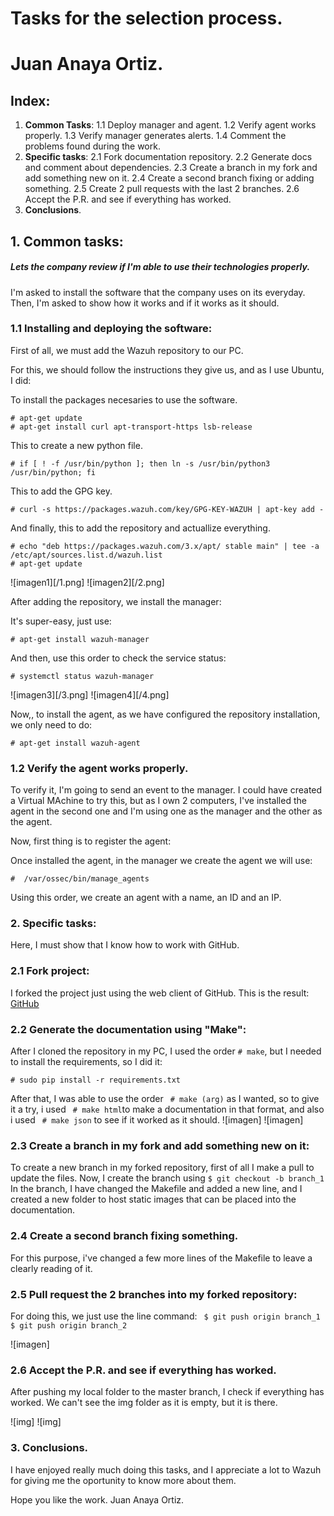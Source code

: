 # Tasks for the selection process.
# Juan Anaya Ortiz.

## Index:
  1. **Common Tasks**:
    1.1 Deploy manager and agent.
    1.2 Verify agent works properly.
    1.3 Verify manager generates alerts.
    1.4 Comment the problems found during the work.
  2. **Specific tasks**:
    2.1 Fork documentation repository.
    2.2 Generate docs and comment about dependencies.
    2.3 Create a branch in my fork and add something new on it.
    2.4 Create a second branch fixing or adding something.
    2.5 Create 2 pull requests with the last 2 branches.
    2.6 Accept the P.R. and see if everything has worked.
3. **Conclusions**.


## 1. Common tasks:

##### Lets the company review if I'm able to use their technologies properly.
I'm asked to install the software that the company uses on its everyday.
Then, I'm asked to show how it works and if it works as it should.

### 1.1 Installing and deploying the software:

First of all, we must add the Wazuh repository to our PC.

For this, we should follow the instructions they give us, and as I use Ubuntu, I did:

To install the packages necesaries to use the software.
```
# apt-get update
# apt-get install curl apt-transport-https lsb-release
```

This to create a new python file.
```
# if [ ! -f /usr/bin/python ]; then ln -s /usr/bin/python3 /usr/bin/python; fi
```

This to add the GPG key.
```
# curl -s https://packages.wazuh.com/key/GPG-KEY-WAZUH | apt-key add -
```

And finally, this to add the repository and actuallize everything.
```
# echo "deb https://packages.wazuh.com/3.x/apt/ stable main" | tee -a /etc/apt/sources.list.d/wazuh.list
# apt-get update
```
![imagen1][/1.png]
![imagen2][/2.png]

After adding the repository, we install the manager:

It's super-easy, just use:
```
# apt-get install wazuh-manager
```

And then, use this order to check the service status:
```
# systemctl status wazuh-manager
```

![imagen3][/3.png]
![imagen4][/4.png]

Now,, to install the agent, as we have configured the repository installation, we only need to do:
```
# apt-get install wazuh-agent
```

### 1.2 Verify the agent works properly.

To verify it, I'm going to send an event to the manager.
I could have created a Virtual MAchine to try this, but as I own 2 computers, I've installed the agent in the second one and I'm using one as the manager and the other as the agent.

Now, first thing is to register the agent:

Once installed the agent, in the manager we create the agent we will use:

```
#  /var/ossec/bin/manage_agents
```

Using this order, we create an agent with a name, an ID and an IP.



### 2. Specific tasks:

Here, I must show that I know how to work with GitHub.

### 2.1 Fork project:

I forked the project just using the web client of GitHub.
This is the result:
[GitHub](https://github.com/JaoChaos/wazuh-documentation)

### 2.2 Generate the documentation using "Make":

After I cloned the repository in my PC, I used the order ``` # make ```, but I needed to install the requirements, so I did it:

```
# sudo pip install -r requirements.txt
```

After that, I was able to use the order ``` # make (arg)``` as I wanted, so to give it a try, i used ``` # make html```to make a documentation in that format, and also i used ``` # make json``` to see if it worked as it should.
![imagen]
![imagen]

### 2.3 Create a branch in my fork and add something new on it:

To create a new branch in my forked repository, first of all I make a pull to update the files.
Now, I create the branch using ``` $ git checkout -b branch_1 ```
In the branch, I have changed the Makefile and added a new line, and I created a new folder to host static images that can be placed into the documentation.

### 2.4  Create a second branch fixing something.
For this purpose, i've changed a few more lines of the Makefile to leave a clearly reading of it.


### 2.5 Pull request the 2 branches into my forked repository:

For doing this, we just use the line command:
``` $ git push origin branch_1```
``` $ git push origin branch_2```

![imagen]

### 2.6 Accept the P.R. and see if everything has worked.

After pushing my local folder to the master branch, I check if everything has worked.
We can't see the img folder as it is empty, but it is there.

![img]
![img]

### 3. Conclusions.

I have enjoyed really much doing this tasks, and I appreciate a lot to Wazuh for giving me the oportunity to know more about them.

Hope you like the work.
Juan Anaya Ortiz.
